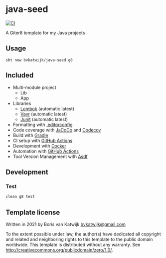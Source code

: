 # java-seed

[![CI](https://github.com/bvkatwijk/java-seed.g8/actions/workflows/ci.yml/badge.svg?event=push)](https://github.com/bvkatwijk/java-seed.g8/actions)

A Giter8 template for my Java projects

## Usage
```
sbt new bvkatwijk/java-seed.g8
```

## Included
* Multi-module project
  * Lib
  * App
* Libraries
  * [Lombok](https://projectlombok.org/) (automatic latest)
  * [Vavr](https://vavr.io/) (automatic latest)
  * [Junit](https://junit.org/) (automatic latest)
* Formatting with [.editorconfig](https://editorconfig.org)
* Code coverage with [JaCoCo](https://www.eclemma.org/jacoco/) and [Codecov](https://codecov.io/)
* Build with [Gradle](https://gradle.org)
* CI setup with [GitHub Actions](https://github.com/features/actions)
* Development with [Docker](https://www.docker.com/)
* Automation with [GitHub Actions](https://github.com/features/actions)
* Tool Version Management with [Asdf](https://asdf-vm.com/)

## Development

### Test
```sbt
clean g8 test
```

Template license
----------------
Written in 2021 by Boris van Katwijk bvkatwijk@gmail.com

To the extent possible under law, the author(s) have dedicated all copyright and related
and neighboring rights to this template to the public domain worldwide.
This template is distributed without any warranty. See <http://creativecommons.org/publicdomain/zero/1.0/>.
